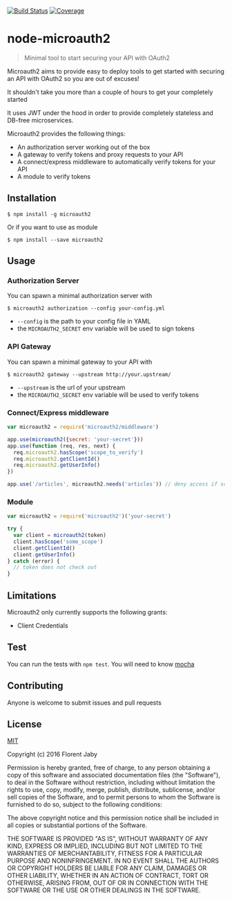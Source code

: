 [![Build Status][travis-image]][travis-url] [![Coverage][coveralls-image]][coveralls-url]

node-microauth2
==================

> Minimal tool to start securing your API with OAuth2

Microauth2 aims to provide easy to deploy tools to get started with
securing an API with OAuth2 so you are out of excuses!

It shouldn't take you more than a couple of hours to get your completely started

It uses JWT under the hood in order to provide completely stateless and DB-free microservices.

Microauth2 provides the following things:

+ An authorization server working out of the box
+ A gateway to verify tokens and proxy requests to your API
+ A connect/express middleware to automatically verify tokens for your API
+ A module to verify tokens

Installation
------------

    $ npm install -g microauth2

Or if you want to use as module

    $ npm install --save microauth2

Usage
-----

### Authorization Server

You can spawn a minimal authorization server with

    $ microauth2 authorization --config your-config.yml

+ `--config` is the path to your config file in YAML
+ the `MICROAUTH2_SECRET` env variable will be used to sign tokens

### API Gateway

You can spawn a minimal gateway to your API with

    $ microauth2 gateway --upstream http://your.upstream/

+ `--upstream` is the url of your upstream
+ the `MICROAUTH2_SECRET` env variable will be used to verify tokens

### Connect/Express middleware

```javascript
var microauth2 = require('microauth2/middleware')

app.use(microauth2({secret: 'your-secret'}))
app.use(function (req, res, next) {
  req.microauth2.hasScope('scope_to_verify')
  req.microauth2.getClientId()
  req.microauth2.getUserInfo()
})

app.use('/articles', microauth2.needs('articles')) // deny access if scope not granted
```


### Module

```javascript
var microauth2 = require('microauth2')('your-secret')

try {
  var client = microauth2(token)
  client.hasScope('some_scope')
  client.getClientId()
  client.getUserInfo()
} catch (error) {
  // token does not check out
}
```

Limitations
-----------

Microauth2 only currently supports the following grants:

+ Client Credentials

Test
----

You can run the tests with `npm test`. You will need to know [mocha][mocha-url]

Contributing
------------

Anyone is welcome to submit issues and pull requests


License
-------

[MIT](http://opensource.org/licenses/MIT)

Copyright (c) 2016 Florent Jaby

Permission is hereby granted, free of charge, to any person obtaining a copy of this software and associated documentation files (the "Software"), to deal in the Software without restriction, including without limitation the rights to use, copy, modify, merge, publish, distribute, sublicense, and/or sell copies of the Software, and to permit persons to whom the Software is furnished to do so, subject to the following conditions:

The above copyright notice and this permission notice shall be included in all copies or substantial portions of the Software.

THE SOFTWARE IS PROVIDED "AS IS", WITHOUT WARRANTY OF ANY KIND, EXPRESS OR IMPLIED, INCLUDING BUT NOT LIMITED TO THE WARRANTIES OF MERCHANTABILITY, FITNESS FOR A PARTICULAR PURPOSE AND NONINFRINGEMENT. IN NO EVENT SHALL THE AUTHORS OR COPYRIGHT HOLDERS BE LIABLE FOR ANY CLAIM, DAMAGES OR OTHER LIABILITY, WHETHER IN AN ACTION OF CONTRACT, TORT OR OTHERWISE, ARISING FROM, OUT OF OR IN CONNECTION WITH THE SOFTWARE OR THE USE OR OTHER DEALINGS IN THE SOFTWARE.


[travis-image]: http://img.shields.io/travis/Floby/node-microauth2/master.svg?style=flat
[travis-url]: https://travis-ci.org/Floby/node-microauth2
[coveralls-image]: http://img.shields.io/coveralls/Floby/node-microauth2/master.svg?style=flat
[coveralls-url]: https://coveralls.io/r/Floby/node-microauth2
[mocha-url]: https://github.com/visionmedia/mocha


